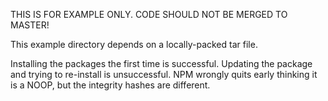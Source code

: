 THIS IS FOR EXAMPLE ONLY.
CODE SHOULD NOT BE MERGED TO MASTER!

This example directory depends on a locally-packed tar file.

Installing the packages the first time is successful. Updating the package and trying to re-install is unsuccessful. NPM wrongly quits early thinking it is a NOOP, but the integrity hashes are different.
